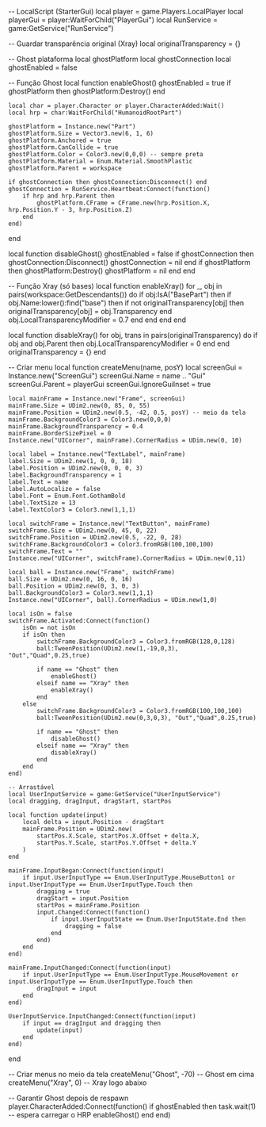 -- LocalScript (StarterGui)
local player = game.Players.LocalPlayer
local playerGui = player:WaitForChild("PlayerGui")
local RunService = game:GetService("RunService")

-- Guardar transparência original (Xray)
local originalTransparency = {}

-- Ghost plataforma
local ghostPlatform
local ghostConnection
local ghostEnabled = false

-- Função Ghost
local function enableGhost()
	ghostEnabled = true
	if ghostPlatform then ghostPlatform:Destroy() end

	local char = player.Character or player.CharacterAdded:Wait()
	local hrp = char:WaitForChild("HumanoidRootPart")

	ghostPlatform = Instance.new("Part")
	ghostPlatform.Size = Vector3.new(6, 1, 6)
	ghostPlatform.Anchored = true
	ghostPlatform.CanCollide = true
	ghostPlatform.Color = Color3.new(0,0,0) -- sempre preta
	ghostPlatform.Material = Enum.Material.SmoothPlastic
	ghostPlatform.Parent = workspace

	if ghostConnection then ghostConnection:Disconnect() end
	ghostConnection = RunService.Heartbeat:Connect(function()
		if hrp and hrp.Parent then
			ghostPlatform.CFrame = CFrame.new(hrp.Position.X, hrp.Position.Y - 3, hrp.Position.Z)
		end
	end)
end

local function disableGhost()
	ghostEnabled = false
	if ghostConnection then
		ghostConnection:Disconnect()
		ghostConnection = nil
	end
	if ghostPlatform then
		ghostPlatform:Destroy()
		ghostPlatform = nil
	end
end

-- Função Xray (só bases)
local function enableXray()
	for _, obj in pairs(workspace:GetDescendants()) do
		if obj:IsA("BasePart") then
			if obj.Name:lower():find("base") then
				if not originalTransparency[obj] then
					originalTransparency[obj] = obj.Transparency
				end
				obj.LocalTransparencyModifier = 0.7
			end
		end
	end
end

local function disableXray()
	for obj, trans in pairs(originalTransparency) do
		if obj and obj.Parent then
			obj.LocalTransparencyModifier = 0
		end
	end
	originalTransparency = {}
end

-- Criar menu
local function createMenu(name, posY)
	local screenGui = Instance.new("ScreenGui")
	screenGui.Name = name .. "Gui"
	screenGui.Parent = playerGui
	screenGui.IgnoreGuiInset = true

	local mainFrame = Instance.new("Frame", screenGui)
	mainFrame.Size = UDim2.new(0, 85, 0, 55)
	mainFrame.Position = UDim2.new(0.5, -42, 0.5, posY) -- meio da tela
	mainFrame.BackgroundColor3 = Color3.new(0,0,0)
	mainFrame.BackgroundTransparency = 0.4
	mainFrame.BorderSizePixel = 0
	Instance.new("UICorner", mainFrame).CornerRadius = UDim.new(0, 10)

	local label = Instance.new("TextLabel", mainFrame)
	label.Size = UDim2.new(1, 0, 0, 18)
	label.Position = UDim2.new(0, 0, 0, 3)
	label.BackgroundTransparency = 1
	label.Text = name
	label.AutoLocalize = false
	label.Font = Enum.Font.GothamBold
	label.TextSize = 13
	label.TextColor3 = Color3.new(1,1,1)

	local switchFrame = Instance.new("TextButton", mainFrame)
	switchFrame.Size = UDim2.new(0, 45, 0, 22)
	switchFrame.Position = UDim2.new(0.5, -22, 0, 28)
	switchFrame.BackgroundColor3 = Color3.fromRGB(100,100,100)
	switchFrame.Text = ""
	Instance.new("UICorner", switchFrame).CornerRadius = UDim.new(0,11)

	local ball = Instance.new("Frame", switchFrame)
	ball.Size = UDim2.new(0, 16, 0, 16)
	ball.Position = UDim2.new(0, 3, 0, 3)
	ball.BackgroundColor3 = Color3.new(1,1,1)
	Instance.new("UICorner", ball).CornerRadius = UDim.new(1,0)

	local isOn = false
	switchFrame.Activated:Connect(function()
		isOn = not isOn
		if isOn then
			switchFrame.BackgroundColor3 = Color3.fromRGB(128,0,128)
			ball:TweenPosition(UDim2.new(1,-19,0,3), "Out","Quad",0.25,true)

			if name == "Ghost" then
				enableGhost()
			elseif name == "Xray" then
				enableXray()
			end
		else
			switchFrame.BackgroundColor3 = Color3.fromRGB(100,100,100)
			ball:TweenPosition(UDim2.new(0,3,0,3), "Out","Quad",0.25,true)

			if name == "Ghost" then
				disableGhost()
			elseif name == "Xray" then
				disableXray()
			end
		end
	end)

	-- Arrastável
	local UserInputService = game:GetService("UserInputService")
	local dragging, dragInput, dragStart, startPos

	local function update(input)
		local delta = input.Position - dragStart
		mainFrame.Position = UDim2.new(
			startPos.X.Scale, startPos.X.Offset + delta.X,
			startPos.Y.Scale, startPos.Y.Offset + delta.Y
		)
	end

	mainFrame.InputBegan:Connect(function(input)
		if input.UserInputType == Enum.UserInputType.MouseButton1 or input.UserInputType == Enum.UserInputType.Touch then
			dragging = true
			dragStart = input.Position
			startPos = mainFrame.Position
			input.Changed:Connect(function()
				if input.UserInputState == Enum.UserInputState.End then
					dragging = false
				end
			end)
		end
	end)

	mainFrame.InputChanged:Connect(function(input)
		if input.UserInputType == Enum.UserInputType.MouseMovement or input.UserInputType == Enum.UserInputType.Touch then
			dragInput = input
		end
	end)

	UserInputService.InputChanged:Connect(function(input)
		if input == dragInput and dragging then
			update(input)
		end
	end)
end

-- Criar menus no meio da tela
createMenu("Ghost", -70) -- Ghost em cima
createMenu("Xray", 0)   -- Xray logo abaixo

-- Garantir Ghost depois de respawn
player.CharacterAdded:Connect(function()
	if ghostEnabled then
		task.wait(1) -- espera carregar o HRP
		enableGhost()
	end
end)
